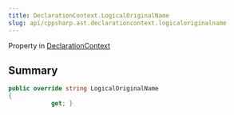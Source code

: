 ```yaml
---
title: DeclarationContext.LogicalOriginalName
slug: api/cppsharp.ast.declarationcontext.logicaloriginalname
---
```

Property in [DeclarationContext](/api/cppsharp/ast/declarationcontext)

## Summary



```csharp
public override string LogicalOriginalName
{
            get; }
```

